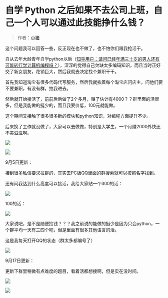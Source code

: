 # 自学 Python 之后如果不去公司上班，自己一个人可以通过此技能挣什么钱？

> 作者：[小猪](https://www.zhihu.com/question/270720694/answer/449769461)

这个问题我可以回答一些，反正现在也不做了，也不怕你们跟我抢活干。

自从去年大龄青年自学python以后（[知乎用户：请问已经年满三十岁的男人还有可能转行学计算机编程吗？](https://www.zhihu.com/question/36174619/answer/146343520)），深深的觉得自己欠缺太多编码知识，而且当时正好交了新女朋友，花销巨大，然后我就去决定找个兼职干干。

首先我知道淘宝有很多代码代写服务，然后我就挨着每个淘宝店问店主，问他们要不要兼职，有没有群，拉我进去。

然后就开始接活了，前前后后做了2个多月，赚了估计有4000？？群里面的活很多，但是我能做的挺少的，而且我要价低，100元就能做。

这个期间又接触了很多很多新的模块和python知识，对编程方面提升不少。

后来换了工作就没做了，大家可以去做做，特别是大学生，一个月赚2000外快还不美滋滋啊。


![](https://img.hacpai.com/e/ea7293eca0a34a50a0096d735fa5b433.jpeg)

![](https://img.hacpai.com/e/213e9a2ffe4148d29ce33b8af071d0f0.jpeg)


9月5日更新：

接到很多私信要求拉群的，其实去PC版QQ里面的群搜索就可以按照名字找到。

还有问我达到什么高度可以接活，我给大家贴一个300的活：

![](https://img.hacpai.com/e/d9561788b1984399936fe4cd59d7150e.jpeg)

100的活：

![](https://img.hacpai.com/e/ce752fc41ebe48609e0df77fed474c2b.jpeg)

大家说吧，是不是随便捡钱？？？我之前说的能做的挺少是因为只会python，一个群平均一天有三四个吧，但是里面有很多其他语言的活。

这是我每天打开QQ的状态（群太多都编号了）

![](https://img.hacpai.com/e/60ea98f497854469a0348de25cf5fcb3.jpeg)

9月17日更新：

更新下群里稍微有点难度的题目，看着活都想接啊，但是实在没时间。

![](https://img.hacpai.com/e/84f517781ad44166b43c7e15ac1471ae.jpeg)

![](https://img.hacpai.com/e/9d13fd67ac124f40a2163a6edb089375.jpeg)

